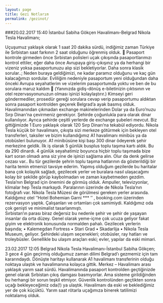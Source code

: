 ```yaml
---
layout: page
title: Gezi Notlarım
permalink: /gezinot/
---
```

###20.02.2017 15:40 İstanbul Sabiha Gökçen Havalimanı-Belgrad Nikola Tesla Havalimanı;

Uçuşumuz yaklaşık olarak 1 saat 20 dakika sürdü, indiğimiz zaman Türkiye ile Sırbistan saat farkının 2 saat olduğunu öğrenmiş olduk.  
Pasaport kontrole girmeden önce Sırbistan polisleri uçak çıkışında pasaportlarımızı kontrol ettiler, eğer daha önce Avrupaya giriş-çıkışınız ya da herhangi bir vizeniz yoksa pasaportunuzu alıp sizi bekletiyorlar. Daha sonra klasik sorular..;  Neden buraya geldiğimizi, ne kadar paramız olduğunu ve kaç gün kalacağımızı sordular. Evliliğim nedeniyle pasaportum yeni olduğundan daha önceki Avrupa seyahatlerim ve vizelerim pasaportumda yoktu ve ben de bu sorulara maruz kaldım  (Yanınızda gidiş-dönüş e-biletinizin çıktısının ve otel rezervasyonunuzun olması işinizi kolaylaştırır.) Kimseyi geri göndermediler, prosedür gereği sorulara cevap verip pasaportumu aldıktan sonra pasaport kontrolden geçerek Belgrad’a ayak basmış olduk.
Havalimanından çıkmadan exchange makinelerinden Dolar ya da Euro’nuzu Sırp Dinarı’na çevirmeniz gerekiyor. Şehirde çoğunlukla para olarak dinar kullanılıyor. Ayrıca şehirde çeşitli yerlerde de exchange şubeleri mevcut. Biz gittiğimizde 1 Euro yaklaşık olarak 120 Sırp Dinarı’na tekabül ediyordu.
 Nikola Tesla küçük bir havalimanı, çıkışta sizi merkeze götürmek için bekleyen otel transferleri, taksiler ve bizim kullandığımız A1 havalimanı minibüs ya da otobüsleri bulunuyor. A1 minibüsüne kişi başı 300 dinar ödeyerek şehir merkezine geldik. İlk iş olarak 5 günlük busplus toplu taşıma kartı aldık. Bu da 290 dinardı. 4 günlük seyahatimiz boyunca hiçbir toplu taşımada bize kart soran olmadı ama siz yine de işinizi sağlama alın. Olur da denk gelirse cezası var..
Bu tür gezilerde şehrin toplu taşıma hatlarının da gösterildiği bir harita temin etmenizi tavsiye ederim. Yapmış olduğum gezilerde bu haritalar bana çok kolaylık sağladı, gezilecek yerler ve buralara nasıl ulaşacağımı kolay bir şekilde görüp kaybolmadan ve zaman kaybetmeden gezdim.
Tesla’nın Belgrad için önemini de görmüş olduk. Ampuller, televizyonlar, klimalar hep Tesla markaydı. Paralarının üzerinde de Nikola Tesla’nın fotoğrafı var. Nikola Tesla Müzesi de görülmesi gereken yerler arasında. 
Kaldığımız otel ‘’Hotel Bohemian Garni *** ’’ ,  booking.com üzerinden rezervasyon yaptık. Çalışanları ve ortamları çok samimiydi. Kaldığımız oda çok genişti ve minimalist tasarlanmıştı.  
Sırbistan’ın parası biraz değersiz bu nedenle şehir ve şehir de yaşayan insanlar da orta düzey. Genel olarak yeme-içme çok ucuza geliyor fakat giyim ve elektronik konusunda normalden pahalı. 
Gezilecek yerlerin başında;
•	Kalemegdan Fortress
•	Stari Grad
•	Skadarlija
•	Nikola Tesla Museum,
geliyor.
Şehirdeki ulaşım seçenekleri;  otobüsler, ray hatları ve troleybüsler. Genellikle bu ulaşım araçları eski; evler, yapılar da eski mimari.

23.02.2017 12:05 Belgrad Nikola Tesla Havalimanı-İstanbul Sabiha Gökçen;
3 gece 4 gün geçirmiş olduğumuz zaman dilimi Belgrad’ı  gezmemiz için tam kararındaydı. Dönüşte haritayı kullanarak A1 havalimanı transferinin olduğu noktaya ulaştık ve havalimanına kolayca gittik. Merkez – Havalimanı arası yaklaşık yarım saat sürdü. Havalimanında pasaport kontrolden geçtiğinizde genel olarak Sırbistan çıkış damgası basmıyorlar. Ama sisteme girildiğinden bu herhangi bir sorun teşkil etmiyor. Güvenlik kontrolünden geçtikten sonra uçağı bekleyeceğimiz oda(!) ya ulaştık. Havalimanı da eski ve beklediğimiz yer de çok küçüktü. Yarım saat rötarla uçağımıza binerek tatilimizi noktalamış olduk. 
